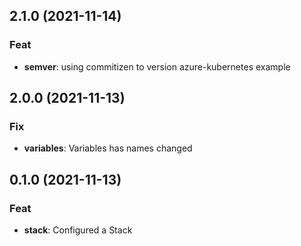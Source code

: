 ## 2.1.0 (2021-11-14)

### Feat

- **semver**: using commitizen to version azure-kubernetes example

## 2.0.0 (2021-11-13)

### Fix

- **variables**: Variables has names changed

## 0.1.0 (2021-11-13)

### Feat

- **stack**: Configured a Stack
